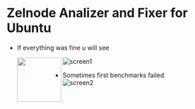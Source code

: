 # Zelnode Analizer and Fixer for Ubuntu
* If everything was fine u will see  
  
  <img align="left" width="100" height="100" src="https://raw.githubusercontent.com/XK4MiLX/zelnode/master/image/pic01.jpg">
  
  
![screen1](https://raw.githubusercontent.com/XK4MiLX/zelnode/master/image/pic02.jpg)  
  
* Sometimes first benchmarks failed  
![screen2](https://raw.githubusercontent.com/XK4MiLX/zelnode/master/image/pic01.jpg)  
